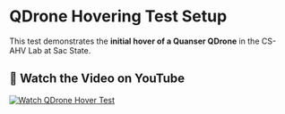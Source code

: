 # QDrone Hovering Test Setup

This test demonstrates the **initial hover of a Quanser QDrone** in the CS-AHV Lab at Sac State. 

## 🎥 Watch the Video on YouTube
[![Watch QDrone Hover Test](https://img.youtube.com/vi/VS8BQ9FYfoI/0.jpg)](https://www.youtube.com/watch?v=VS8BQ9FYfoI)
